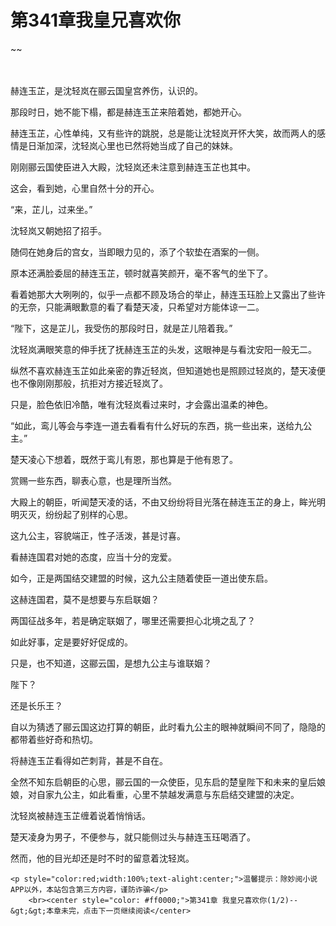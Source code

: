 # 第341章我皇兄喜欢你
~~
    	    <p name="pagetop" href="javascript:void(0);" onclick="return false" style="line-height: 35px;padding: 10px;color: #333;"> </p><p>赫连玉芷，是沈轻岚在郦云国皇宫养伤，认识的。</p><p>那段时日，她不能下榻，都是赫连玉芷来陪着她，都她开心。</p><p>赫连玉芷，心性单纯，又有些许的跳脱，总是能让沈轻岚开怀大笑，故而两人的感情是日渐加深，沈轻岚心里也已然将她当成了自己的妹妹。</p><p>刚刚郦云国使臣进入大殿，沈轻岚还未注意到赫连玉芷也其中。</p><p>这会，看到她，心里自然十分的开心。</p><p>“来，芷儿，过来坐。”</p><p>沈轻岚又朝她招了招手。</p><p>随伺在她身后的宫女，当即眼力见的，添了个软垫在酒案的一侧。</p><p>原本还满脸委屈的赫连玉芷，顿时就喜笑颜开，毫不客气的坐下了。</p><p>看着她那大大咧咧的，似乎一点都不顾及场合的举止，赫连玉珏脸上又露出了些许的无奈，只能满眼歉意的看了看楚天凌，只希望对方能体谅一二。</p><p>“陛下，这是芷儿，我受伤的那段时日，就是芷儿陪着我。”</p><p>沈轻岚满眼笑意的伸手抚了抚赫连玉芷的头发，这眼神是与看沈安阳一般无二。</p><p>纵然不喜欢赫连玉芷如此亲密的靠近轻岚，但知道她也是照顾过轻岚的，楚天凌便也不像刚刚那般，抗拒对方接近轻岚了。</p><p>只是，脸色依旧冷酷，唯有沈轻岚看过来时，才会露出温柔的神色。</p><p>“如此，鸾儿等会与李连一道去看看有什么好玩的东西，挑一些出来，送给九公主。”</p><p>楚天凌心下想着，既然于鸾儿有恩，那也算是于他有恩了。</p><p>赏赐一些东西，聊表心意，也是理所当然。</p><p>大殿上的朝臣，听闻楚天凌的话，不由又纷纷将目光落在赫连玉芷的身上，眸光明明灭灭，纷纷起了别样的心思。</p><p>这九公主，容貌端正，性子活泼，甚是讨喜。</p><p>看赫连国君对她的态度，应当十分的宠爱。</p><p>如今，正是两国结交建盟的时候，这九公主随着使臣一道出使东启。</p><p>这赫连国君，莫不是想要与东启联姻？</p><p>两国征战多年，若是确定联姻了，哪里还需要担心北境之乱了？</p><p>如此好事，定是要好好促成的。</p><p>只是，也不知道，这郦云国，是想九公主与谁联姻？</p><p>陛下？</p><p>还是长乐王？</p><p>自以为猜透了郦云国这边打算的朝臣，此时看九公主的眼神就瞬间不同了，隐隐的都带着些好奇和热切。</p><p>将赫连玉芷看得如芒刺背，甚是不自在。</p><p>全然不知东启朝臣的心思，郦云国的一众使臣，见东启的楚皇陛下和未来的皇后娘娘，对自家九公主，如此看重，心里不禁越发满意与东启结交建盟的决定。</p><p>沈轻岚被赫连玉芷缠着说着悄悄话。</p><p>楚天凌身为男子，不便参与，就只能侧过头与赫连玉珏喝酒了。</p><p>然而，他的目光却还是时不时的留意着沈轻岚。</p>
    	
   	<p style="color:red;width:100%;text-alight:center;">温馨提示：除妙阅小说APP以外，本站包含第三方内容，谨防诈骗</p>
    	<br><center style="color: #ff0000;">第341章 我皇兄喜欢你(1/2)--&gt;&gt;本章未完，点击下一页继续阅读</center>
    	